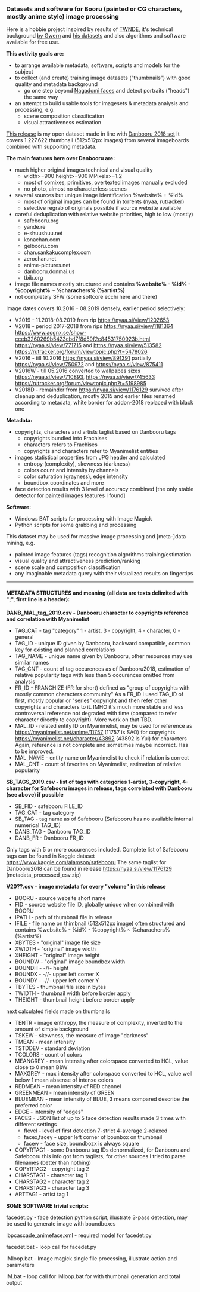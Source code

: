 ### Datasets and software for Booru (painted or CG characters, mostly anime style) image processing

Here is a hobbie project inspired by results of [TWNDE](https://www.thiswaifudoesnotexist.net/), it's technical background
[by Gwern](https://www.gwern.net/TWDNE) and [his datasets](https://www.gwern.net/Danbooru2018) and also algorithms and software available for free use.

**This activity goals are:**
* to arrange available metadata, software, scripts and models for the subject
* to collect (and create) training image datasets ("thumbnails") with good quality and metadata background
  - go one step beyond [Nagadomi faces](https://github.com/nagadomi/lbpcascade_animeface) and detect portraits ("heads") the same way 
* an attempt to build usable tools for imagesets & metadata analysis and processing, e.g.
  - scene composition classification
  - visual attractiveness estimation

[This release](https://nyaa.si/view/1206322 ) is my open dataset made in line with [Danbooru 2018 set](https://nyaa.si/view/1176129)
It covers 1.227.622 thumbnail (512x512px images) from several imageboards combined with supporting metadata.

**The main features here over Danbooru are:**
- much higher original images technical and visual quality 
  * width>=900 height>=900 MPixels>=1.2
  * most of comixes, primitives, overtexted images manually excluded
  * no photo, almost no characterless scenes
- several sources but unique image identification %website% + %id%
  * most of original images can be found in torrents (nyaa, rutracker)
  * selective regrab of originals possible if source website available
- careful deduplication with relative website priorities,  high to low (mostly)
  * safebooru.org
  * yande.re
  * e-shuushuu.net
  * konachan.com
  * gelbooru.com
  * chan.sankakucomplex.com
  * zerochan.net
  * anime-pictures.net
  * danbooru.donmai.us
  * tbib.org
- image file names mostly structured and contains **%website% - %id% - %copyright% ~ %charachers% (%artist%)**
- not completely SFW (some softcore ecchi here and there)

Image dates covers 10.2016 - 08.2019 densely, earlier period selectively:
- V2019  - 11.2018-08.2019  from rip https://nyaa.si/view/1202653
- V2018  - period 2017-2018 from rips https://nyaa.si/view/1181364
                                    https://www.acgnx.se/show-cceb3260269b5423cbd7f8d59f2c84531750923b.html
                                    https://nyaa.si/view/771715 and https://nyaa.si/view/513582
                                    https://rutracker.org/forum/viewtopic.php?t=5478026
- V2016  - till 10.2016 https://nyaa.si/view/891391
         partially https://nyaa.si/view/750972 and https://nyaa.si/view/875411
- V2016W - till 05.2016 converted to wallpapes sizes
         https://nyaa.si/view/710893, https://nyaa.si/view/745633
         https://rutracker.org/forum/viewtopic.php?t=5198985
- V2018D - remainder from https://nyaa.si/view/1176129 survived after cleanup and deduplication, mostly 2015 and earlier
         files renamed according to metadata, white border for addon-2018 replaced with black one

**Metadata:**
- copyrights, characters and artists taglist based on Danbooru tags
  * copyrights bundled into Frachises
  * characters refers to Frachises
  * copyrights and characters refer to Myanimelist entities
- images statistical properties from JPG header and calculated
  * entropy (complexity), skewness (darkness)
  * colors count and intensity by channels
  * color saturation (grayness), edge intensity
  * boundbox coordinates and more
- face detection results with 3 level of accuracy combined
  [the only stable detector for painted images features I found]

**Software:**
- Windows BAT scripts for processing with Image Magick
- Python scripts for some grabbing and processing

This dataset may be used for massive image processing and [meta-]data mining, e.g.
- painted image features (tags) recognition algorithms training/estimation
- visual quality and attractiveness prediction/ranking
- scene scale and composition classification
- any imaginable metadata query with their visualized results on fingertips

******************************************************************************************************************

#### METADATA STRUCTURES and meaning (all data are texts delimited with ";", first line is a header):

**DANB_MAL_tag_2019.csv - Danbooru character to copyrights reference and correlation with Myanimelist**

- TAG_CAT - tag "category" 1 - artist, 3 - copyright, 4 - character, 0 - general
- TAG_ID - unique ID given by Danbooru, backward compatible, common key for existing and planned correlations
- TAG_NAME - unique name given by Danbooru, other resources may use similar names
- TAG_CNT - count of tag occurences as of Danbooru2018, estimation of relative popularity
            tags with less than 5 occurences omitted from analysis
- FR_ID - FRANCHIZE (FR for short) defined as "group of copyrights with mostly common characters community"
          As a FR_ID I used TAG_ID of first, mostly popular or "series" copyright and then refer other copyrights 
          and characters to it. IMHO it's much more stable and less controversal reference not degraded with time
          (compared to refer character directly to copyright). More work on that TBD.
- MAL_ID - related entity ID on Myanimelist, may be used for reference as
           https://myanimelist.net/anime/11757 (11757 is SAO) for copyrights
           https://myanimelist.net/character/43892 (43892 is Yui) for characters
           Again, reference is not complete and sometimes maybe incorrect. Has to be improved. 
- MAL_NAME - entity name on Myanimelist to check if relation is correct
- MAL_CNT - count of favorites on Myanimelist, estimation of relative popularity

**SB_TAGS_2019.csv - list of tags with categories 1-artist, 3-copyright, 4-character for Safebooru images in release,
 tags correlated with Danbooru (see above) if possible**

- SB_FID - safebooru FILE_ID
- TAG_CAT - tag category
- SB_TAG - tag name as of Safebooru (Safebooru has no available internal numerical TAG_ID)
- DANB_TAG - Danbooru TAG_ID
- DANB_FR - Danbooru FR_ID

Only tags with 5 or more occurences included.
Complete list of Safebooru tags can be found in Kaggle dataset https://www.kaggle.com/alamson/safebooru
The same taglist for Danbooru2018 can be found in release https://nyaa.si/view/1176129 (metadata_processed_csv.zip)

**V20??.csv - image metadata for every "volume" in this release**

- BOORU - source website short name
- FID - source website file ID, globally unique when combined with BOORU
- IPATH - path of thumbnail file in release
- IFILE - file name on thimbnail (512x512px image) often structured and contains %website% - %id% - %copyright% ~ %charachers% (%artist%)
- XBYTES - "original" image file size
- XWIDTH - "original" image width
- XHEIGHT - "original" image height
- BOUNDW - "original" image boundbox width
- BOUNDH - -//- height
- BOUNDX - -//- upper left corner X
- BOUNDY - -//- upper left corner Y
- TBYTES - thumbnail file size in bytes
- TWIDTH - thumbnail width before border apply
- THEIGHT - thumbnail height before border apply

next calculated fields made on thumbnails
- TENTR - image enthropy, the measure of complexity, inverted to the amount of simple background
- TSKEW - skewness, the measure of image "darkness"
- TMEAN - mean intensity
- TSTDDEV - standard deviation
- TCOLORS - count of colors
- MEANGREY - mean intensity after colorspace converted to HCL, value close to 0 mean B&W
- MAXGREY - max intensity after colorspace converted to HCL, value well below 1 mean absense of intense colors
- REDMEAN - mean intensity of RED channel
- GREENMEAN - mean intensity of GREEN  
- BLUEMEAN - mean intensity of BLUE, 3 means compared describe the preferred color
- EDGE - intensity of "edges"
- FACES - JSON list of up to 5 face detection results made 3 times with different settings
  - flevel - level of first detection 7-strict 4-average 2-relaxed
  - facex,facey - upper left corner of bounbox on thumbnail
  - facew - face size, boundbozx is always square
- COPYRTAG1 - some Danbooru tag IDs denormalized, for Danbooru and Safebooru this info got from taglists, for other sources I tried to parse filenames (better than nothing)
- COPYRTAG2 - copyright tag 2
- CHARSTAG1 - character tag 1
- CHARSTAG2 - character tag 2
- CHARSTAG3 - character tag 3
- ARTTAG1 - artist tag 1


**SOME SOFTWARE trivial scripts:**

facedet.py - face detection python script, illustrate 3-pass detection, may be used to generate image with boundboxes

lbpcascade_animeface.xml - required model for facedet.py

facedet.bat - loop call for facedet.py

IMloop.bat - Image magick single file processing, illustrate action and parameters

IM.bat - loop call for IMloop.bat for with thumbnail generation and total output
